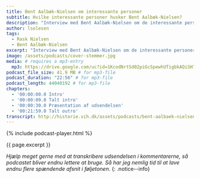 ```yaml
---
title: Bent Aalbæk-Nielsen om interessante personer
subtitle: Hvilke interessante personer husker Bent Aalbæk-Nielsen?
description: "Interview med Bent Aalbæk-Nielsen om de interessante personer, han husker fra den tid, hvor hans far, Rask Nielsen (skolens tredje medforstander) var på Den Jyske Idrætsskole."
author: lsolesen
tags:
  - Rask Nielsen
  - Bent Aalbæk-Nielsen
excerpt: "Interview med Bent Aalbæk-Nielsen om de interessante personer, han husker fra den tid, hvor hans far, Rask Nielsen (skolens tredje medforstander) var på Den Jyske Idrætsskole."
image: /assets/podcasts/cover-stemmer.jpg
media: # requires a mp3-entry
  mp3: https://drive.google.com/uc?id=1KcodNrtSd02piGcSpewhUTigbkAQiSH7
podcast_file_size: 41.9 MB # for mp3-file
podcast_duration: "22:56" # for mp3-file
podcast_length: 44040192 # for mp3-file
chapters:
  - '00:00:00.0 Intro'
  - '00:00:09.0 Talt intro'
  - '00:00:30.0 Præsentation af udsendelsen'
  - '00:21:59.0 Talt outro'
transcript: http://historie.vih.dk/assets/podcasts/bent-aalbaek-nielsen-personer.txt
---
```


{% include podcast-player.html %}

{{ page.excerpt }}

_Hjælp meget gerne med at transkribere udsendelsen i kommentarerne, så podcastet bliver endnu lettere at bruge. Så har jeg nemlig tid til at lave endnu flere spændende afsnit i føljetonen._
{: .notice--info}
